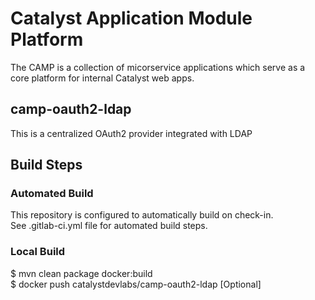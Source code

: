 # Catalyst Application Module Platform

The CAMP is a collection of micorservice applications which serve as a core platform for internal Catalyst web apps. 

## camp-oauth2-ldap

This is a centralized OAuth2 provider integrated with LDAP

## Build Steps

### Automated Build

This repository is configured to automatically build on check-in.  
See .gitlab-ci.yml file for automated build steps.

### Local Build

$ mvn clean package docker:build  
$ docker push catalystdevlabs/camp-oauth2-ldap [Optional]  






